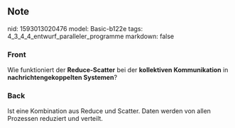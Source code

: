 ## Note
nid: 1593013020476
model: Basic-b122e
tags: 4_3_4_4_entwurf_paralleler_programme
markdown: false

### Front
Wie funktioniert der <b>Reduce-Scatter</b> bei der <b>kollektiven
Kommunikation</b> in <b>nachrichtengekoppelten Systemen</b>?

### Back
Ist eine Kombination aus Reduce und Scatter. Daten werden von allen Prozessen reduziert und verteilt.
